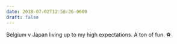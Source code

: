 ```yaml
---
date: 2018-07-02T12:58:26-0600
draft: false
---
```




Belgium v Japan living up to my high expectations. A ton of fun. ⚽️



